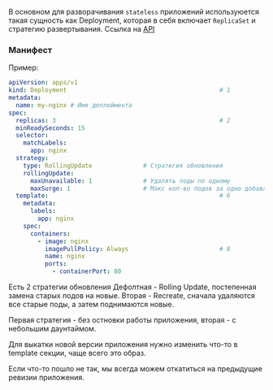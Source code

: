 В основном для разворачивания `stateless` приложений используюется такая сущность как Deployment, которая в себя включает `ReplicaSet` и стратегию развертывания. 
Ссылка на [API](https://kubernetes.io/docs/reference/kubernetes-api/workload-resources/deployment-v1/)
### Манифест
Пример:
```yaml
apiVersion: apps/v1
kind: Deployment                                          # 1
metadata:
  name: my-nginx # Имя деплоймента
spec:
  replicas: 3                                             # 2
  minReadySeconds: 15
  selector:
    matchLabels:
      app: nginx
  strategy:
    type: RollingUpdate              # Стратегия обновления
    rollingUpdate: 
      maxUnavailable: 1              # Удалять поды по одному
      maxSurge: 1                    # Макс кол-во подов за одно добавление
  template:                                               # 6
    metadata:
      labels:
        app: nginx
    spec:
      containers:
        - image: nginx
          imagePullPolicy: Always                         # 8
          name: nginx
          ports:
            - containerPort: 80

```

Есть 2 стратегии обновления
Дефолтная - Rolling Update, постепенная замена старых подов на новые.
Вторая - Recreate, сначала удаляются все старые поды, а затем поднимаются новые.

Первая стратегия - без остновки работы приложения, вторая - с небольшим даунтаймом.

Для выкатки новой версии приложения нужно изменить что-то в template секции, чаще всего это образ. 

Если что-то пошло не так, мы всегда можем откатиться на предыдущие ревизии приложения. 